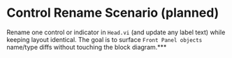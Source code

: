 # Control Rename Scenario (planned)

Rename one control or indicator in `Head.vi` (and update any label text) while
keeping layout identical. The goal is to surface `Front Panel objects` name/type
diffs without touching the block diagram.***
